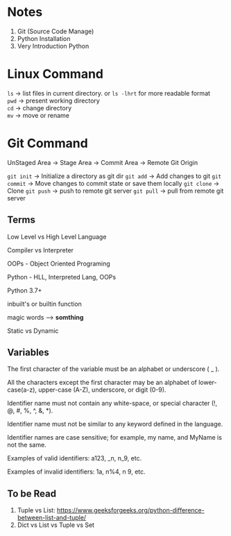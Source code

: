# Notes


1. Git (Source Code Manage)
2. Python Installation
3. Very Introduction Python


# Linux Command

`ls` -> list files in current directory. or `ls -lhrt` for more readable format  
`pwd` -> present working directory  
`cd` -> change directory  
`mv` -> move or rename  



# Git Command

UnStaged Area -> Stage Area -> Commit Area -> Remote Git Origin

`git init` -> Initialize a directory as git dir
`git add` -> Add changes to git
`git commit` -> Move changes to commit state or save them locally
`git clone` -> Clone 
`git push` -> push to remote git server
`git pull` -> pull from remote git server


## Terms

Low Level vs High Level Language

Compiler vs Interpreter

OOPs - Object Oriented Programing

Python - HLL, Interpreted Lang, OOPs

Python 3.7+

inbuilt's or builtin function

magic words --> __somthing__

Static vs Dynamic


## Variables



The first character of the variable must be an alphabet or underscore ( _ ).

All the characters except the first character may be an alphabet of lower-case(a-z), upper-case (A-Z), underscore, or digit (0-9).

Identifier name must not contain any white-space, or special character (!, @, #, %, ^, &, *).

Identifier name must not be similar to any keyword defined in the language.

Identifier names are case sensitive; for example, my name, and MyName is not the same.

Examples of valid identifiers: a123, _n, n_9, etc.

Examples of invalid identifiers: 1a, n%4, n 9, etc.




## To be Read

1. Tuple vs List: https://www.geeksforgeeks.org/python-difference-between-list-and-tuple/
2. Dict vs List vs Tuple vs Set
